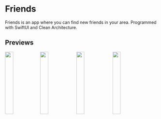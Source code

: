 # Friends

Friends is an app where you can find new friends in your area. 
Programmed with SwiftUI and Clean Architecture.

## Previews


<img src="https://user-images.githubusercontent.com/59701510/176956231-d0c9fd6a-d2cf-4794-bd64-9375bfd9835e.png" width="23%"></img><img src="https://user-images.githubusercontent.com/59701510/176956344-e8131207-96a6-49b2-beb7-0a80f43c4c83.png" width="23%"></img> <img src="https://user-images.githubusercontent.com/59701510/176956398-4e6840ae-7a9d-4652-9ced-b1f70425a89a.png" width="23%"></img> <img src="https://user-images.githubusercontent.com/59701510/176956605-6f003c91-acf9-44b4-b83d-0c9aa9e31e3a.png" width="23%"></img></img> 
